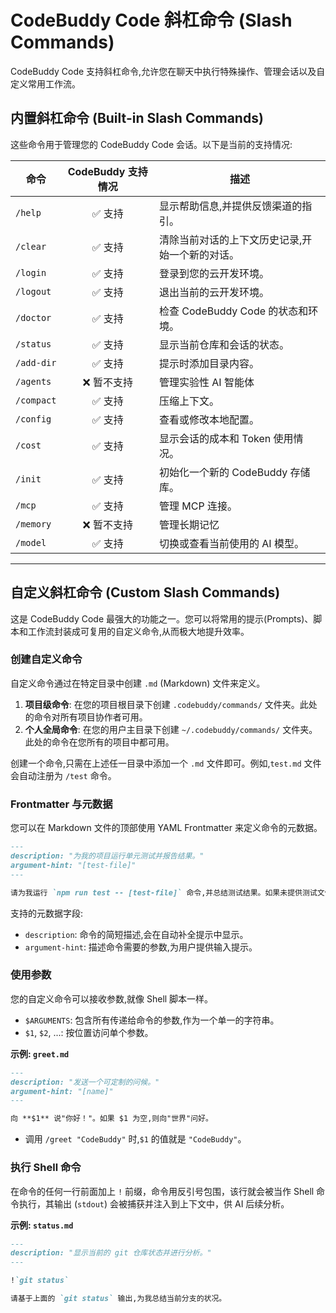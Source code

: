 # CodeBuddy Code 斜杠命令 (Slash Commands)

CodeBuddy Code 支持斜杠命令,允许您在聊天中执行特殊操作、管理会话以及自定义常用工作流。

## 内置斜杠命令 (Built-in Slash Commands)

这些命令用于管理您的 CodeBuddy Code 会话。以下是当前的支持情况:

| 命令 | CodeBuddy 支持情况 | 描述 |
| --- |:---:| --- |
| `/help` | ✅ 支持 | 显示帮助信息,并提供反馈渠道的指引。 |
| `/clear` | ✅ 支持 | 清除当前对话的上下文历史记录,开始一个新的对话。 |
| `/login` | ✅ 支持 | 登录到您的云开发环境。 |
| `/logout` | ✅ 支持 | 退出当前的云开发环境。 |
| `/doctor` | ✅ 支持 | 检查 CodeBuddy Code 的状态和环境。 |
| `/status` | ✅ 支持 | 显示当前仓库和会话的状态。 |
| `/add-dir` | ✅ 支持 | 提示时添加目录内容。 |
| `/agents` | ❌ 暂不支持 | 管理实验性 AI 智能体 |
| `/compact`| ✅ 支持 | 压缩上下文。 |
| `/config`| ✅ 支持 | 查看或修改本地配置。 |
| `/cost` | ✅ 支持 | 显示会话的成本和 Token 使用情况。 |
| `/init` | ✅ 支持 | 初始化一个新的 CodeBuddy 存储库。 |
| `/mcp` | ✅ 支持 | 管理 MCP 连接。 |
| `/memory`| ❌ 暂不支持 | 管理长期记忆 |
| `/model` | ✅ 支持 | 切换或查看当前使用的 AI 模型。 |

---

## 自定义斜杠命令 (Custom Slash Commands)

这是 CodeBuddy Code 最强大的功能之一。您可以将常用的提示(Prompts)、脚本和工作流封装成可复用的自定义命令,从而极大地提升效率。

### 创建自定义命令

自定义命令通过在特定目录中创建 `.md` (Markdown) 文件来定义。

1.  **项目级命令**: 在您的项目根目录下创建 `.codebuddy/commands/` 文件夹。此处的命令对所有项目协作者可用。
2.  **个人全局命令**: 在您的用户主目录下创建 `~/.codebuddy/commands/` 文件夹。此处的命令在您所有的项目中都可用。

创建一个命令,只需在上述任一目录中添加一个 `.md` 文件即可。例如,`test.md` 文件会自动注册为 `/test` 命令。

### Frontmatter 与元数据

您可以在 Markdown 文件的顶部使用 YAML Frontmatter 来定义命令的元数据。

```markdown
---
description: "为我的项目运行单元测试并报告结果。"
argument-hint: "[test-file]"
---

请为我运行 `npm run test -- [test-file]` 命令,并总结测试结果。如果未提供测试文件,则运行所有测试。
```

支持的元数据字段:
*   `description`: 命令的简短描述,会在自动补全提示中显示。
*   `argument-hint`: 描述命令需要的参数,为用户提供输入提示。

### 使用参数

您的自定义命令可以接收参数,就像 Shell 脚本一样。

*   `$ARGUMENTS`: 包含所有传递给命令的参数,作为一个单一的字符串。
*   `$1`, `$2`, ...: 按位置访问单个参数。

**示例: `greet.md`**
```markdown
---
description: "发送一个可定制的问候。"
argument-hint: "[name]"
---

向 **$1** 说"你好！"。如果 $1 为空,则向"世界"问好。
```
*   调用 `/greet "CodeBuddy"` 时,`$1` 的值就是 `"CodeBuddy"`。

### 执行 Shell 命令

在命令的任何一行前面加上 `!` 前缀，命令用反引号包围，该行就会被当作 Shell 命令执行，其输出 (`stdout`) 会被捕获并注入到上下文中，供 AI 后续分析。

**示例: `status.md`**
```markdown
---
description: "显示当前的 git 仓库状态并进行分析。"
---

!`git status`

请基于上面的 `git status` 输出,为我总结当前分支的状况。
```
